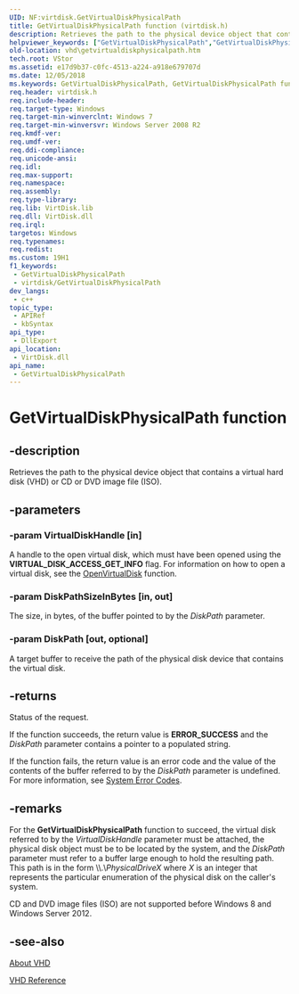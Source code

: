 ```yaml
---
UID: NF:virtdisk.GetVirtualDiskPhysicalPath
title: GetVirtualDiskPhysicalPath function (virtdisk.h)
description: Retrieves the path to the physical device object that contains a virtual hard disk (VHD) or CD or DVD image file (ISO).
helpviewer_keywords: ["GetVirtualDiskPhysicalPath","GetVirtualDiskPhysicalPath function [VHD]","vdssys/GetVirtualDiskPhysicalPath","vhd.getvirtualdiskphysicalpath","virtdisk/GetVirtualDiskPhysicalPath"]
old-location: vhd\getvirtualdiskphysicalpath.htm
tech.root: VStor
ms.assetid: e17d9b37-c0fc-4513-a224-a918e679707d
ms.date: 12/05/2018
ms.keywords: GetVirtualDiskPhysicalPath, GetVirtualDiskPhysicalPath function [VHD], vdssys/GetVirtualDiskPhysicalPath, vhd.getvirtualdiskphysicalpath, virtdisk/GetVirtualDiskPhysicalPath
req.header: virtdisk.h
req.include-header: 
req.target-type: Windows
req.target-min-winverclnt: Windows 7
req.target-min-winversvr: Windows Server 2008 R2
req.kmdf-ver: 
req.umdf-ver: 
req.ddi-compliance: 
req.unicode-ansi: 
req.idl: 
req.max-support: 
req.namespace: 
req.assembly: 
req.type-library: 
req.lib: VirtDisk.lib
req.dll: VirtDisk.dll
req.irql: 
targetos: Windows
req.typenames: 
req.redist: 
ms.custom: 19H1
f1_keywords:
 - GetVirtualDiskPhysicalPath
 - virtdisk/GetVirtualDiskPhysicalPath
dev_langs:
 - c++
topic_type:
 - APIRef
 - kbSyntax
api_type:
 - DllExport
api_location:
 - VirtDisk.dll
api_name:
 - GetVirtualDiskPhysicalPath
---
```


# GetVirtualDiskPhysicalPath function


## -description

Retrieves the path to the physical device object that contains a virtual hard disk 
    (VHD) or CD or DVD image file (ISO).

## -parameters

### -param VirtualDiskHandle [in]

A handle to the open virtual disk, which must have been opened using the 
     <b>VIRTUAL_DISK_ACCESS_GET_INFO</b> flag. For information on how to open a virtual disk, see 
     the <a href="/windows/win32/api/virtdisk/nf-virtdisk-openvirtualdisk">OpenVirtualDisk</a> function.

### -param DiskPathSizeInBytes [in, out]

The size, in bytes, of the buffer pointed to by the <i>DiskPath</i> parameter.

### -param DiskPath [out, optional]

A target buffer to receive the path of the physical disk device that contains the virtual disk.

## -returns

Status of the request.

If the function succeeds, the return value is <b>ERROR_SUCCESS</b> and the 
      <i>DiskPath</i> parameter contains a pointer to a populated string.

If the function fails, the return value is an error code and the value of the contents of the buffer referred 
      to by the  <i>DiskPath</i> parameter is undefined. For more information, see 
      <a href="/windows/desktop/Debug/system-error-codes">System Error Codes</a>.

## -remarks

For the <b>GetVirtualDiskPhysicalPath</b> 
    function to succeed, the virtual disk referred to by the <i>VirtualDiskHandle</i> parameter 
    must be attached, the physical disk object must be to be located by the system, and the 
    <i>DiskPath</i> parameter must refer to a buffer large enough to hold the resulting path. This 
    path is in the form &#92;&#92;.&#92;<i>PhysicalDriveX</i> where <i>X</i> 
    is an integer that represents the particular enumeration of the physical disk on the caller's system.

CD and DVD image files (ISO) are not supported before Windows 8 and 
    Windows Server 2012.

## -see-also

<a href="/previous-versions/windows/desktop/legacy/dd323654(v=vs.85)">About VHD</a>



<a href="/previous-versions/windows/desktop/legacy/dd323700(v=vs.85)">VHD Reference</a>
